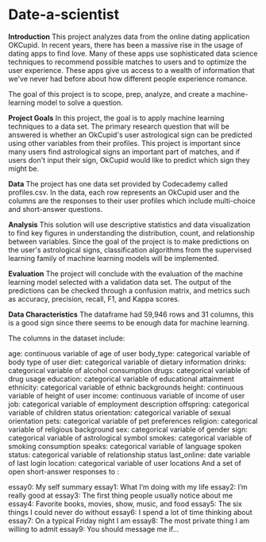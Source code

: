 # Date-a-scientist
**Introduction**
This project analyzes data from the online dating application OKCupid. In recent years, there has been a massive rise in the usage of dating apps to find love. Many of these apps use sophisticated data science techniques to recommend possible matches to users and to optimize the user experience. These apps give us access to a wealth of information that we've never had before about how different people experience romance.

The goal of this project is to scope, prep, analyze, and create a machine-learning model to solve a question.

**Project Goals**
In this project, the goal is to apply machine learning techniques to a data set. The primary research question that will be answered is whether an OkCupid's user astrological sign can be predicted using other variables from their profiles. This project is important since many users find astrological signs an important part of matches, and if users don't input their sign, OkCupid would like to predict which sign they might be.

**Data**
The project has one data set provided by Codecademy called profiles.csv. In the data, each row represents an OkCupid user and the columns are the responses to their user profiles which include multi-choice and short-answer questions.

**Analysis**
This solution will use descriptive statistics and data visualization to find key figures in understanding the distribution, count, and relationship between variables. Since the goal of the project is to make predictions on the user's astrological signs, classification algorithms from the supervised learning family of machine learning models will be implemented.

**Evaluation**
The project will conclude with the evaluation of the machine learning model selected with a validation data set. The output of the predictions can be checked through a confusion matrix, and metrics such as accuracy, precision, recall, F1, and Kappa scores.

**Data Characteristics**
The dataframe had 59,946 rows and 31 columns, this is a good sign since there seems to be enough data for machine learning.

The columns in the dataset include:

age: continuous variable of age of user
body_type: categorical variable of body type of user
diet: categorical variable of dietary information
drinks: categorical variable of alcohol consumption
drugs: categorical variable of drug usage
education: categorical variable of educational attainment
ethnicity: categorical variable of ethnic backgrounds
height: continuous variable of height of user
income: continuous variable of income of user
job: categorical variable of employment description
offspring: categorical variable of children status
orientation: categorical variable of sexual orientation
pets: categorical variable of pet preferences
religion: categorical variable of religious background
sex: categorical variable of gender
sign: categorical variable of astrological symbol
smokes: categorical variable of smoking consumption
speaks: categorical variable of language spoken
status: categorical variable of relationship status
last_online: date variable of last login
location: categorical variable of user locations
And a set of open short-answer responses to :

essay0: My self summary
essay1: What I’m doing with my life
essay2: I’m really good at
essay3: The first thing people usually notice about me
essay4: Favorite books, movies, show, music, and food
essay5: The six things I could never do without
essay6: I spend a lot of time thinking about
essay7: On a typical Friday night I am
essay8: The most private thing I am willing to admit
essay9: You should message me if…

